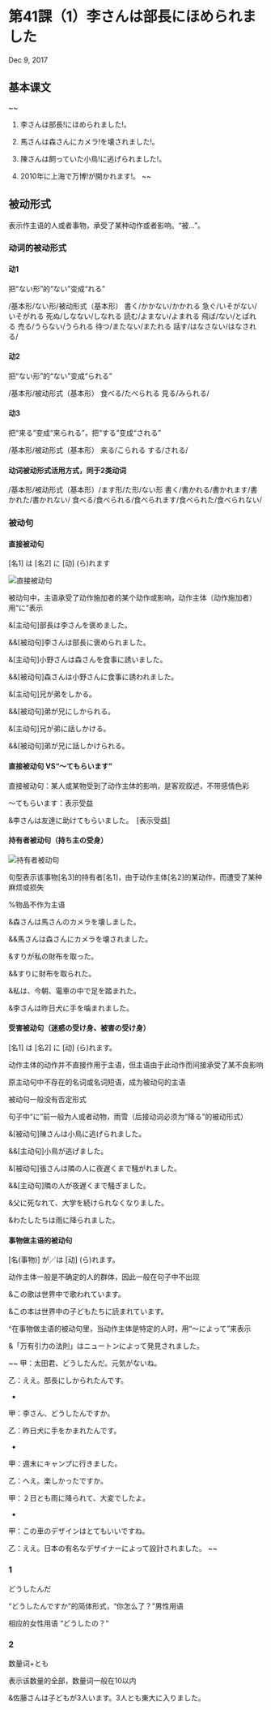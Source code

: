 # 第41課（1）李さんは部長にほめられました
Dec 9, 2017

## 基本课文
~~
1. 李さんは部長!にほめられました!。

2. 馬さんは森さんにカメラ!を壊されました!。

3. 陳さんは飼っていた小鳥!に逃げられました!。

4. 2010年に上海で万博!が開かれます!。
~~

## 被动形式
表示作主语的人或者事物，承受了某种动作或者影响。“被…”。

### 动词的被动形式
#### 动1
把“ない形”的“ない”变成“れる”

/基本形/ない形/被动形式（基本形）
書く/かかない/かかれる
急ぐ/いそがない/いそがれる
死ぬ/しなない/しなれる
読む/よまない/よまれる
飛ば/ない/とばれる
売る/うらない/うられる
待つ/またない/またれる
話す/はなさない/はなされる/

#### 动2
把“ない形”的“ない”变成“られる”

/基本形/被动形式（基本形）
食べる/たべられる
見る/みられる/

#### 动3
把“来る”变成“来られる”，把“する”变成“される”

/基本形/被动形式（基本形）
来る/こられる
する/される/

#### 动词被动形式活用方式，同于2类动词
/基本形/被动形式（基本形）/ます形/た形/ない形
書く/書かれる/書かれます/書かれた/書かれない/
食べる/食べられる/食べられます/食べられた/食べられない/

### 被动句
#### 直接被动句
[名1] は [名2] に [动] (ら)れます

![直接被动句](@path/41-1-1.png)

被动句中，主语承受了动作施加者的某个动作或影响，动作主体（动作施加者）用“に”表示

&[主动句]部長は李さんを褒めました。

&&[被动句]李さんは部長に褒められました。

&[主动句]小野さんは森さんを食事に誘いました。

&&[被动句]森さんは小野さんに食事に誘われました。

&[主动句]兄が弟をしかる。

&&[被动句]弟が兄にしかられる。

&[主动句]兄が弟に話しかける。

&&[被动句]弟が兄に話しかけられる。

#### 直接被动句 VS“～てもらいます”
直接被动句：某人或某物受到了动作主体的影响，是客观叙述，不带感情色彩

～てもらいます：表示受益

&李さんは友達に助けてもらいました。　[表示受益]

#### 持有者被动句（持ち主の受身）
![持有者被动句](@path/41-1-1.png)

句型表示该事物[名3]的持有者[名1]，由于动作主体[名2]的某动作，而遭受了某种麻烦或损失

%物品不作为主语

&森さんは馬さんのカメラを壊しました。

&&馬さんは森さんにカメラを壊されました。

&すりが私の財布を取った。

&&すりに財布を取られた。

&私は、今朝、電車の中で足を踏まれた。

&李さんは昨日犬に手を噛まれました。

#### 受害被动句（迷惑の受け身、被害の受け身）
[名1] は [名2] に [动] (ら)れます。

动作主体的动作并不直接作用于主语，但主语由于此动作而间接承受了某不良影响

原主动句中不存在的名词或名词短语，成为被动句的主语

被动句一般没有否定形式

句子中“に”前一般为人或者动物，雨雪（后接动词必须为“降る”的被动形式）

&[被动句]陳さんは小鳥に逃げられました。

&&[主动句]小鳥が逃げました。

&[被动句]張さんは隣の人に夜遅くまで騒がれました。

&&[主动句]隣の人が夜遅くまで騒ぎました。

&父に死なれて、大学を続けられなくなりました。

&わたしたちは雨に降られました。

#### 事物做主语的被动句
[名(事物)] が／は [动] (ら)れます。

动作主体一般是不确定的人的群体，因此一般在句子中不出现

&この歌は世界中で歌われています。

&この本は世界中の子どもたちに読まれています。

^在事物做主语的被动句里，当动作主体是特定的人时，用“～によって”来表示

&「万有引力の法則」はニュートンによって発見されました。


~~
甲：太田君、どうしたんだ。元気がないね。

乙：ええ。部長にしかられたんです。

-

甲：李さん、どうしたんですか。

乙：昨日犬に手をかまれたんです。

-

甲：週末にキャンプに行きました。

乙：へえ。楽しかったですか。

甲：２日とも雨に降られて、大変でしたよ。

-

甲：この車のデザインはとてもいいですね。

乙：ええ。日本の有名なデザイナーによって設計されました。
~~


### 1
どうしたんだ

“どうしたんですか”的简体形式，“你怎么了？”男性用语

相应的女性用语 “どうしたの？”

### 2
数量词+とも

表示该数量的全部，数量词一般在10以内

&佐藤さんは子どもが3人います。3人とも東大に入りました。
